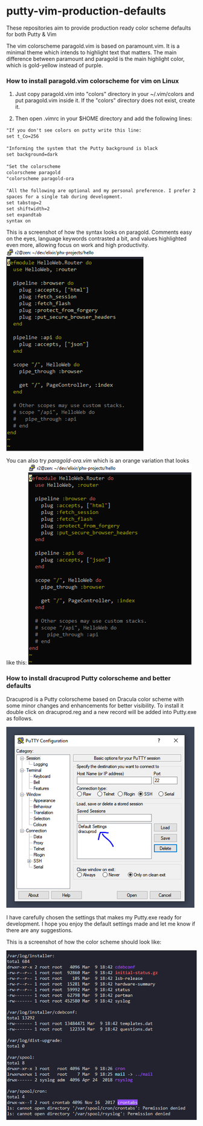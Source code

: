 # putty-vim-production-defaults
These repositories aim to provide production ready color scheme defaults for both Putty &amp; Vim

The vim colorscheme paragold.vim is based on paramount.vim. It is a minimal theme which intends to highlight text that matters. The main difference between paramount and paragold is the main highlight color, which is gold-yellow instead of purple.

### How to install paragold.vim colorscheme for vim on Linux ###

1. Just copy paragold.vim into "colors" directory in your ~/.vim/colors and put paragold.vim inside it. If the "colors" directory does not exist, create it.

2. Then open .vimrc in your $HOME directory and add the following lines:

```
"If you don't see colors on putty write this line:
set t_Co=256

"Informing the system that the Putty background is black
set background=dark

"Set the colorscheme
colorscheme paragold
"colorscheme paragold-ora

"All the following are optional and my personal preference. I prefer 2 spaces for a single tab during development.
set tabstop=2
set shiftwidth=2
set expandtab
syntax on
```
This is a screenshot of how the syntax looks on paragold. Comments easy on the eyes, language keywords contrasted a bit, and values highlighted even more, allowing focus on work and high productivity. 
![Preview1](./paragold.PNG)

You can also try *paragold-ora.vim* which is an orange variation that looks like this:
![Preview1](./paragold-ora.PNG)


### How to install dracuprod Putty colorscheme and better defaults ###

Dracuprod is a Putty colorscheme based on Dracula color scheme with some minor changes and enhancements for better visibility. To install it double click on dracuprod.reg and a new record will be added into Putty.exe as follows.

![Preview1](./putty_screenshot.PNG)

I have carefully chosen the settings that makes my Putty.exe ready for development. I hope you enjoy the default settings made and let me know if there are any suggestions.

This is a screenshot of how the color scheme should look like:

![Preview1](./Dracuprod_screenshot1.PNG)
